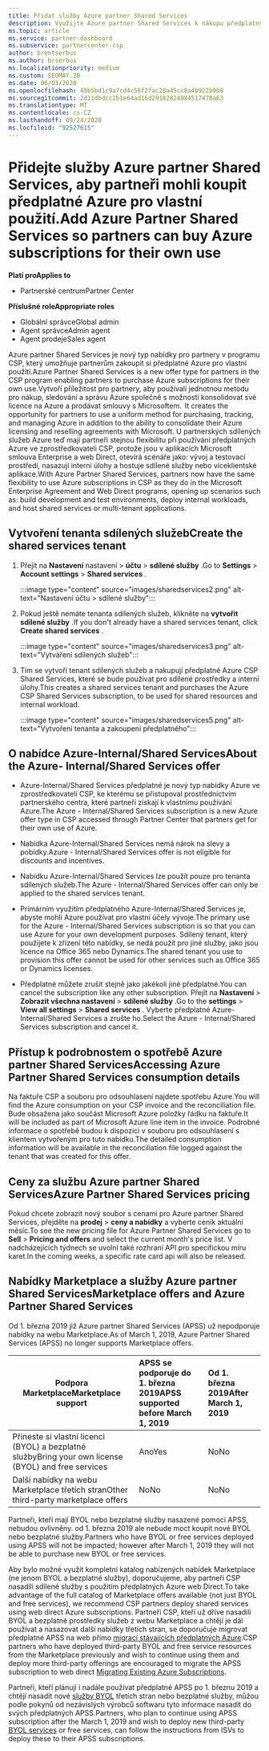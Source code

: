 ```yaml
---
title: Přidat služby Azure partner Shared Services
description: Využijte Azure partner Shared Services k nákupu předplatných Azure pro vaše vlastní použití a k zajištění jednotné metody pro nákup, sledování a správu Azure.
ms.topic: article
ms.service: partner-dashboard
ms.subservice: partnercenter-csp
author: brentserbus
ms.author: brserbus
ms.localizationpriority: medium
ms.custom: SEOMAY.20
ms.date: 06/03/2020
ms.openlocfilehash: 49b5bd1c9a7cd4c56f2fac28a45cc8a4b922b9b0
ms.sourcegitcommit: 2d11dbdcc2b1e64ad16d29182824984517470a63
ms.translationtype: MT
ms.contentlocale: cs-CZ
ms.lasthandoff: 09/24/2020
ms.locfileid: "92527615"
---
```

# <a name="add-azure-partner-shared-services-so-partners-can-buy-azure-subscriptions-for-their-own-use"></a><span data-ttu-id="03383-103">Přidejte služby Azure partner Shared Services, aby partneři mohli koupit předplatné Azure pro vlastní použití.</span><span class="sxs-lookup"><span data-stu-id="03383-103">Add Azure Partner Shared Services so partners can buy Azure subscriptions for their own use</span></span>

<span data-ttu-id="03383-104">**Platí pro**</span><span class="sxs-lookup"><span data-stu-id="03383-104">**Applies to**</span></span>

- <span data-ttu-id="03383-105">Partnerské centrum</span><span class="sxs-lookup"><span data-stu-id="03383-105">Partner Center</span></span>
 
<span data-ttu-id="03383-106">**Příslušné role**</span><span class="sxs-lookup"><span data-stu-id="03383-106">**Appropriate roles**</span></span>

- <span data-ttu-id="03383-107">Globální správce</span><span class="sxs-lookup"><span data-stu-id="03383-107">Global admin</span></span>
- <span data-ttu-id="03383-108">Agent správce</span><span class="sxs-lookup"><span data-stu-id="03383-108">Admin agent</span></span>
- <span data-ttu-id="03383-109">Agent prodeje</span><span class="sxs-lookup"><span data-stu-id="03383-109">Sales agent</span></span>

<span data-ttu-id="03383-110">Azure partner Shared Services je nový typ nabídky pro partnery v programu CSP, který umožňuje partnerům zakoupit si předplatné Azure pro vlastní použití.</span><span class="sxs-lookup"><span data-stu-id="03383-110">Azure Partner Shared Services is a new offer type for partners in the CSP program enabling partners to purchase Azure subscriptions for their own use.</span></span><span data-ttu-id="03383-111">Vytvoří příležitost pro partnery, aby používali jednotnou metodu pro nákup, sledování a správu Azure společně s možností konsolidovat své licence na Azure a prodávat smlouvy s Microsoftem.</span><span class="sxs-lookup"><span data-stu-id="03383-111">  It creates the opportunity for partners to use a uniform method for purchasing, tracking, and managing Azure in addition to the ability to consolidate their Azure licensing and reselling agreements with Microsoft.</span></span> <span data-ttu-id="03383-112">U partnerských sdílených služeb Azure teď mají partneři stejnou flexibilitu při používání předplatných Azure ve zprostředkovateli CSP, protože jsou v aplikacích Microsoft smlouva Enterprise a web Direct, otevírá scénáře jako: vývoj a testovací prostředí, nasazují interní úlohy a hostuje sdílené služby nebo víceklientské aplikace.</span><span class="sxs-lookup"><span data-stu-id="03383-112">With Azure Partner Shared Services, partners now have the same flexibility to use Azure subscriptions in CSP as they do in the Microsoft Enterprise Agreement and Web Direct programs, opening up scenarios such as:  build development and test environments, deploy internal workloads, and host shared services or multi-tenant applications.</span></span>  

## <a name="create-the-shared-services-tenant"></a><span data-ttu-id="03383-113">Vytvoření tenanta sdílených služeb</span><span class="sxs-lookup"><span data-stu-id="03383-113">Create the shared services tenant</span></span>

1. <span data-ttu-id="03383-114">Přejít na **Nastavení** nastavení  >  **účtu**  >  **sdílené služby** .</span><span class="sxs-lookup"><span data-stu-id="03383-114">Go to **Settings** > **Account settings** > **Shared services** .</span></span>

   :::image type="content" source="images/sharedservices2.png" alt-text="Nastavení účtu > sdílené služby":::

2. <span data-ttu-id="03383-116">Pokud ještě nemáte tenanta sdílených služeb, klikněte na **vytvořit sdílené služby** .</span><span class="sxs-lookup"><span data-stu-id="03383-116">If you don't already have a shared services tenant, click **Create shared services** .</span></span>

   :::image type="content" source="images/sharedservices3.png" alt-text="Vytváření sdílených služeb":::

3. <span data-ttu-id="03383-118">Tím se vytvoří tenant sdílených služeb a nakupují předplatné Azure CSP Shared Services, které se bude používat pro sdílené prostředky a interní úlohy.</span><span class="sxs-lookup"><span data-stu-id="03383-118">This creates a shared services tenant and purchases the Azure CSP Shared Services subscription, to be used for shared resources and internal workload.</span></span>

   :::image type="content" source="images/sharedservices5.png" alt-text="Vytvoření tenanta a zakoupení předplatného":::

## <a name="about-the-azure--internalshared-services-offer"></a><span data-ttu-id="03383-120">O nabídce Azure-Internal/Shared Services</span><span class="sxs-lookup"><span data-stu-id="03383-120">About the Azure- Internal/Shared Services offer</span></span>

- <span data-ttu-id="03383-121">Azure-Internal/Shared Services předplatné je nový typ nabídky Azure ve zprostředkovateli CSP, ke kterému se přistupoval prostřednictvím partnerského centra, které partneři získají k vlastnímu používání Azure.</span><span class="sxs-lookup"><span data-stu-id="03383-121">The Azure - Internal/Shared Services subscription is a new Azure offer type in CSP accessed through Partner Center that partners get for their own use of Azure.</span></span>

- <span data-ttu-id="03383-122">Nabídka Azure-Internal/Shared Services nemá nárok na slevy a pobídky.</span><span class="sxs-lookup"><span data-stu-id="03383-122">Azure - Internal/Shared Services offer is not eligible for discounts and incentives.</span></span>

- <span data-ttu-id="03383-123">Nabídku Azure-Internal/Shared Services lze použít pouze pro tenanta sdílených služeb.</span><span class="sxs-lookup"><span data-stu-id="03383-123">The Azure - Internal/Shared Services offer can only be applied to the shared services tenant.</span></span>

- <span data-ttu-id="03383-124">Primárním využitím předplatného Azure-Internal/Shared Services je, abyste mohli Azure používat pro vlastní účely vývoje.</span><span class="sxs-lookup"><span data-stu-id="03383-124">The primary use for the Azure - Internal/Shared Services subscription is so that you can use Azure for your own development purposes.</span></span> <span data-ttu-id="03383-125">Sdílený tenant, který použijete k zřízení této nabídky, se nedá použít pro jiné služby, jako jsou licence na Office 365 nebo Dynamics.</span><span class="sxs-lookup"><span data-stu-id="03383-125">The shared tenant you use to provision this offer cannot be used for other services such as Office 365 or Dynamics licenses.</span></span>

- <span data-ttu-id="03383-126">Předplatné můžete zrušit stejně jako jakékoli jiné předplatné.</span><span class="sxs-lookup"><span data-stu-id="03383-126">You can cancel the subscription like any other subscription.</span></span> <span data-ttu-id="03383-127">Přejít na **Nastavení**  >  **Zobrazit všechna nastavení**  >  **sdílené služby** .</span><span class="sxs-lookup"><span data-stu-id="03383-127">Go to the **settings** > **View all settings** > **Shared services** .</span></span> <span data-ttu-id="03383-128">Vyberte předplatné Azure-Internal/Shared Services a zrušte ho.</span><span class="sxs-lookup"><span data-stu-id="03383-128">Select the Azure - Internal/Shared Services subscription and cancel it.</span></span>

## <a name="accessing-azure-partner-shared-services-consumption-details"></a><span data-ttu-id="03383-129">Přístup k podrobnostem o spotřebě Azure partner Shared Services</span><span class="sxs-lookup"><span data-stu-id="03383-129">Accessing Azure Partner Shared Services consumption details</span></span>

<span data-ttu-id="03383-130">Na faktuře CSP a souboru pro odsouhlasení najdete spotřebu Azure.</span><span class="sxs-lookup"><span data-stu-id="03383-130">You will find the Azure consumption on your CSP invoice and the reconciliation file.</span></span> <span data-ttu-id="03383-131">Bude obsažena jako součást Microsoft Azure položky řádku na faktuře.</span><span class="sxs-lookup"><span data-stu-id="03383-131">It will be included as part of Microsoft Azure line item in the invoice.</span></span> <span data-ttu-id="03383-132">Podrobné informace o spotřebě budou k dispozici v souboru pro odsouhlasení s klientem vytvořeným pro tuto nabídku.</span><span class="sxs-lookup"><span data-stu-id="03383-132">The detailed consumption information will be available in the reconciliation file logged against the tenant that was created for this offer.</span></span>

## <a name="azure-partner-shared-services-pricing"></a><span data-ttu-id="03383-133">Ceny za službu Azure partner Shared Services</span><span class="sxs-lookup"><span data-stu-id="03383-133">Azure Partner Shared Services pricing</span></span>

<span data-ttu-id="03383-134">Pokud chcete zobrazit nový soubor s cenami pro Azure partner Shared Services, přejděte na **prodej**  >  **ceny a nabídky** a vyberte ceník aktuální měsíc.</span><span class="sxs-lookup"><span data-stu-id="03383-134">To see the new pricing file for Azure Partner Shared Services go to **Sell** > **Pricing and offers** and select the current month's price list.</span></span> <span data-ttu-id="03383-135">V nadcházejících týdnech se uvolní také rozhraní API pro specifickou míru karet.</span><span class="sxs-lookup"><span data-stu-id="03383-135">In the coming weeks, a specific rate card api will also be released.</span></span>

## <a name="marketplace-offers-and-azure-partner-shared-services"></a><span data-ttu-id="03383-136">Nabídky Marketplace a služby Azure partner Shared Services</span><span class="sxs-lookup"><span data-stu-id="03383-136">Marketplace offers and Azure Partner Shared Services</span></span>

<span data-ttu-id="03383-137">Od 1. března 2019 již Azure partner Shared Services (APSS) už nepodporuje nabídky na webu Marketplace.</span><span class="sxs-lookup"><span data-stu-id="03383-137">As of March 1, 2019, Azure Partner Shared Services (APSS) no longer supports Marketplace offers.</span></span>

|<span data-ttu-id="03383-138">**Podpora Marketplace**</span><span class="sxs-lookup"><span data-stu-id="03383-138">**Marketplace support**</span></span>   |<span data-ttu-id="03383-139">**APSS se podporuje do 1. března 2019**</span><span class="sxs-lookup"><span data-stu-id="03383-139">**APSS supported before March 1, 2019**</span></span>|<span data-ttu-id="03383-140">**Od 1. března 2019**</span><span class="sxs-lookup"><span data-stu-id="03383-140">**After March 1, 2019**</span></span>|
|---------------------------|:----------------------------|:-------------------|
|<span data-ttu-id="03383-141">Přineste si vlastní licenci (BYOL) a bezplatné služby</span><span class="sxs-lookup"><span data-stu-id="03383-141">Bring your own license (BYOL) and free services</span></span>   | <span data-ttu-id="03383-142">Ano</span><span class="sxs-lookup"><span data-stu-id="03383-142">Yes</span></span>   | <span data-ttu-id="03383-143">No</span><span class="sxs-lookup"><span data-stu-id="03383-143">No</span></span>|
|<span data-ttu-id="03383-144">Další nabídky na webu Marketplace třetích stran</span><span class="sxs-lookup"><span data-stu-id="03383-144">Other third-party marketplace offers</span></span>   | <span data-ttu-id="03383-145">No</span><span class="sxs-lookup"><span data-stu-id="03383-145">No</span></span>   |<span data-ttu-id="03383-146">No</span><span class="sxs-lookup"><span data-stu-id="03383-146">No</span></span>|

<span data-ttu-id="03383-147">Partneři, kteří mají BYOL nebo bezplatné služby nasazené pomocí APSS, nebudou ovlivněny. od 1. března 2019 ale nebude moct koupit nové BYOL nebo bezplatné služby.</span><span class="sxs-lookup"><span data-stu-id="03383-147">Partners who have BYOL or free services deployed using APSS will not be impacted; however after March 1, 2019 they will not be able to purchase new BYOL or free services.</span></span>

<span data-ttu-id="03383-148">Aby bylo možné využít kompletní katalog nabízených nabídek Marketplace (ne jenom BYOL a bezplatné služby), doporučujeme, aby partneři CSP nasadili sdílené služby s použitím předplatných Azure web Direct.</span><span class="sxs-lookup"><span data-stu-id="03383-148">To take advantage of the full catalog of Marketplace offers available (not just BYOL and free services), we recommend CSP partners deploy shared services using web direct Azure subscriptions.</span></span>  <span data-ttu-id="03383-149">Partneři CSP, kteří už dříve nasadili BYOL a bezplatné prostředky služeb z webu Marketplace a chtějí je dál používat a nasazovat další nabídky třetích stran, se doporučuje migrovat předplatné APSS na web přímo [migrací stávajících předplatných Azure](/azure/cloud-solution-provider/migration/migration#migrating-existing-azure-subscriptions).</span><span class="sxs-lookup"><span data-stu-id="03383-149">CSP partners who have deployed third-party BYOL and free service resources from the Marketplace previously and wish to continue using them and deploy more third-party offerings are encouraged to migrate the APSS subscription to web direct [Migrating Existing Azure Subscriptions](/azure/cloud-solution-provider/migration/migration#migrating-existing-azure-subscriptions).</span></span>

<span data-ttu-id="03383-150">Partneři, kteří plánují i nadále používat předplatné APSS po 1. březnu 2019 a chtějí nasadit nové [služby BYOL](https://azuremarketplace.microsoft.com/marketplace/apps?filters=byol) třetích stran nebo bezplatné služby, můžou podle pokynů od nezávislých výrobců softwaru tyto informace nasadit do svých předplatných APSS.</span><span class="sxs-lookup"><span data-stu-id="03383-150">Partners, who plan to continue using APSS subscription after the March 1, 2019 and wish to deploy new third-party [BYOL services](https://azuremarketplace.microsoft.com/marketplace/apps?filters=byol) or free services, can follow the instructions from ISVs to deploy these to their APSS subscriptions.</span></span>